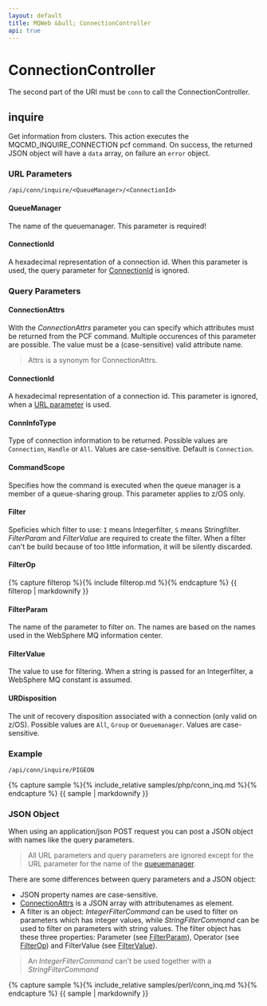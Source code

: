 ```yaml
---
layout: default
title: MQWeb &bull; ConnectionController
api: true
---
```

ConnectionController
====================

The second part of the URI must be `conn` to call the ConnectionController.

## <a name="inquire"></a>inquire
Get information from clusters. This action executes the
MQCMD_INQUIRE_CONNECTION pcf command.
On success, the returned JSON object will have a `data` array, on failure an
 `error` object.

### <a name="inquireURL"></a>URL Parameters
`/api/conn/inquire/<QueueManager>/<ConnectionId>`

#### <a name="inquireURLQueueManager"></a>QueueManager
The name of the queuemanager. This parameter is required!

#### <a name="inquireURLConnectionId"></a>ConnectionId
A hexadecimal representation of a connection id. When this parameter is used,
the query parameter for [ConnectionId](#inquireQueryConnectionId) is ignored.

### <a name="inquireQuery"></a>Query Parameters

#### <a name="inquireQueryConnectionAttrs"></a>ConnectionAttrs
With the *ConnectionAttrs* parameter you can specify which attributes must be
returned from the PCF command. Multiple occurences of this parameter are
possible. The value must be a (case-sensitive) valid attribute name.

> Attrs is a synonym for ConnectionAttrs.

#### <a name="inquireQueryConnectionId"></a>ConnectionId
A hexadecimal representation of a connection id. This parameter is ignored,
when a [URL parameter](#inquireURLConnectionId) is used.

#### <a name="inquireQueryConnInfoType"></a>ConnInfoType
Type of connection information to be returned. Possible values are `Connection`,
`Handle` or `All`. Values are case-sensitive. Default is `Connection`.

#### <a name="inquireQueryCommandScope"></a>CommandScope
Specifies how the command is executed when the queue manager is a member of a
queue-sharing group. This parameter applies to z/OS only.

#### <a name="inquireQueryFilter"></a>Filter
Speficies which filter to use: `I` means Integerfilter, `S` means Stringfilter.
*FilterParam* and *FilterValue* are required to create the filter. When a
filter can't be build because of too little information, it will be silently
discarded.

#### <a name="inquireQueryFilterOp"></a>FilterOp
{% capture filterop %}{% include filterop.md %}{% endcapture %}
{{ filterop | markdownify }}

#### <a name="inquireQueryFilterParam"></a>FilterParam
The name of the parameter to filter on. The names are based on the names used
in the WebSphere MQ information center.

#### <a name="inquireQueryFilterValue"></a>FilterValue
The value to use for filtering. When a string is passed for an Integerfilter,
a WebSphere MQ constant is assumed.

#### <a name="inquireQueryURDisposition"></a>URDisposition
The unit of recovery disposition associated with a connection (only valid
on z/OS). Possible values are `All`, `Group` or `Queuemanager`. Values
are case-sensitive.

### <a name="inquireExample"></a>Example
`/api/conn/inquire/PIGEON`  

{% capture sample %}{% include_relative samples/php/conn_inq.md %}{% endcapture %}
{{ sample | markdownify }}

### <a name="inquireJSON"></a>JSON Object
When using an application/json POST request you can post a JSON object with
names like the query parameters.

> All URL parameters and query parameters are ignored except for the URL
> parameter for the name of the [queuemanager](#inquireURLQueueManager).

There are some differences between query parameters and a JSON object:

+ JSON property names are case-sensitive.
+ [ConnectionAttrs](#inquireQueryConnectionAttrs) is a JSON array with
  attributenames as element.
+ A filter is an object: *IntegerFilterCommand* can be used to filter on
  parameters which has integer values, while *StringFilterCommand* can be used
  to filter on parameters with string values. The filter object has these
  three properties: Parameter (see [FilterParam](#inquireQueryFilterParam)),
  Operator (see [FilterOp](#inquireQueryFilterOp)) and FilterValue
  (see [FilterValue](#inquireQueryFilterValue)).

> An *IntegerFilterCommand* can't be used together with a *StringFilterCommand*

{% capture sample %}{% include_relative samples/perl/conn_inq.md %}{% endcapture %}
{{ sample | markdownify }}
